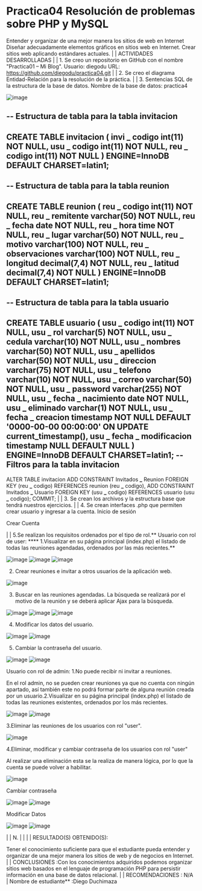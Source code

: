 # Practica04 Resolución de problemas sobre PHP y MySQL 

Entender y organizar de una mejor manera los sitios de web en Internet
Diseñar adecuadamente elementos gráficos en sitios web en Internet.
Crear sitios web aplicando estándares actuales. | | ACTIVIDADES DESARROLLADAS | | 1. Se creo un repositorio en GitHub con el nombre "Practica01 – Mi Blog". Usuario: diegodu URL: https://github.com/diegodu/practica04.git | | 2. Se creo el diagrama Entidad-Relación para la resolución de la práctica. 
| | 3. Sentencias SQL de la estructura de la base de datos. Nombre de la base de datos: practica4

![image](https://user-images.githubusercontent.com/52541505/69538170-b44d0180-0f4f-11ea-8872-9ed79d8e9914.png)

-- Estructura de tabla para la tabla invitacion
--
CREATE TABLE invitacion (
invi **\_** codigo int(11) NOT NULL,
usu **\_** codigo int(11) NOT NULL,
reu **\_** codigo int(11) NOT NULL
) ENGINE=InnoDB DEFAULT CHARSET=latin1;
--
-- Estructura de tabla para la tabla reunion
--
CREATE TABLE reunion (
reu **\_** codigo int(11) NOT NULL,
reu **\_** remitente varchar(50) NOT NULL,
reu **\_** fecha date NOT NULL,
reu **\_** hora time NOT NULL,
reu **\_** lugar varchar(50) NOT NULL,
reu **\_** motivo varchar(100) NOT NULL,
reu **\_** observaciones varchar(100) NOT NULL,
reu **\_** longitud decimal(7,4) NOT NULL,
reu **\_** latitud decimal(7,4) NOT NULL
) ENGINE=InnoDB DEFAULT CHARSET=latin1;
--
-- Estructura de tabla para la tabla usuario
--
CREATE TABLE usuario (
usu **\_** codigo int(11) NOT NULL,
usu **\_** rol varchar(5) NOT NULL,
usu **\_** cedula varchar(10) NOT NULL,
usu **\_** nombres varchar(50) NOT NULL,
usu **\_** apellidos varchar(50) NOT NULL,
usu **\_** direccion varchar(75) NOT NULL,
usu **\_** telefono varchar(10) NOT NULL,
usu **\_** correo varchar(50) NOT NULL,
usu **\_** password varchar(255) NOT NULL,
usu **\_** fecha **\_** nacimiento date NOT NULL,
usu **\_** eliminado varchar(1) NOT NULL,
usu **\_** fecha **\_** creacion timestamp NOT NULL DEFAULT '0000-00-00 00:00:00' ON UPDATE current_timestamp(),
usu **\_** fecha **\_** modificacion timestamp NULL DEFAULT NULL
) ENGINE=InnoDB DEFAULT CHARSET=latin1;
-- Filtros para la tabla invitacion
--
ALTER TABLE invitacion
ADD CONSTRAINT Invitados **\_** Reunion FOREIGN KEY (reu **\_** codigo) REFERENCES reunion (reu **\_** codigo),
ADD CONSTRAINT Invitados **\_** Usuario FOREIGN KEY (usu **\_** codigo) REFERENCES usuario (usu **\_** codigo);
COMMIT; | | 3. Se crean los archivos y la estructura base que tendrá nuestros ejercicios. 
| | 4. Se crean interfaces .php que permiten crear usuario y ingresar a la cuenta. Inicio de sesión 

Crear Cuenta 

| | 5.Se realizan los requisitos ordenados por el tipo de rol.** Usuario con rol de user: **** 1.Visualizar en su página principal (index.php) el listado de todas las reuniones agendadas, ordenados por las más recientes.** 

![image](https://user-images.githubusercontent.com/52541505/69538359-1b6ab600-0f50-11ea-93b3-71b61c91cfee.png)
![image](https://user-images.githubusercontent.com/52541505/69538360-1efe3d00-0f50-11ea-99dc-04304a7f2c6c.png)
![image](https://user-images.githubusercontent.com/52541505/69538366-2291c400-0f50-11ea-90bc-2311a3f106c3.png)


2. Crear reuniones e invitar a otros usuarios de la aplicación web. 

![image](https://user-images.githubusercontent.com/52541505/69538417-435a1980-0f50-11ea-8a06-6322333ca889.png)

3. Buscar en las reuniones agendadas. La búsqueda se realizará por el motivo de la reunión y se deberá aplicar Ajax para la búsqueda. 


![image](https://user-images.githubusercontent.com/52541505/69538471-6389d880-0f50-11ea-8327-8a1ea8b600c2.png)
![image](https://user-images.githubusercontent.com/52541505/69538475-671d5f80-0f50-11ea-9357-726aec010ca1.png)
![image](https://user-images.githubusercontent.com/52541505/69538480-6a185000-0f50-11ea-9986-b6632931a5ff.png)


4. Modificar los datos del usuario. 


![image](https://user-images.githubusercontent.com/52541505/69538510-79979900-0f50-11ea-8446-ab3736acb6d8.png)
![image](https://user-images.githubusercontent.com/52541505/69538512-7bf9f300-0f50-11ea-932d-60402137dd97.png)
 

5. Cambiar la contraseña del usuario. 

![image](https://user-images.githubusercontent.com/52541505/69538526-8916e200-0f50-11ea-92e8-b52aa479429c.png)
![image](https://user-images.githubusercontent.com/52541505/69538530-8b793c00-0f50-11ea-952d-b568e693e173.png)



Usuario con rol de admin: 1.No puede recibir ni invitar a reuniones. 

En el rol admin, no se pueden crear reuniones ya que no cuenta con ningún apartado, así también este no podrá formar parte de alguna reunión creada por un usuario.2.Visualizar en su página principal (index.php) el listado de todas las reuniones existentes, ordenados por los más recientes. 

![image](https://user-images.githubusercontent.com/52541505/69538574-9e8c0c00-0f50-11ea-9aa2-d5375d8f44fb.png)
![image](https://user-images.githubusercontent.com/52541505/69538578-a0ee6600-0f50-11ea-8cea-488a0dcd9f3d.png)




3.Eliminar las reuniones de los usuarios con rol "user". 

![image](https://user-images.githubusercontent.com/52541505/69538606-b2d00900-0f50-11ea-9691-50bc37df9203.png)



4.Eliminar, modificar y cambiar contraseña de los usuarios con rol "user" 



Al realizar una eliminación esta se la realiza de manera lógica, por lo que la cuenta se puede volver a habilitar. 

![image](https://user-images.githubusercontent.com/52541505/69538690-deeb8a00-0f50-11ea-8931-ed453e22bd8d.png)

Cambiar contraseña 



![image](https://user-images.githubusercontent.com/52541505/69538715-ead74c00-0f50-11ea-893c-a527129eb0bf.png)
![image](https://user-images.githubusercontent.com/52541505/69538722-eca10f80-0f50-11ea-839f-b0a37ac663ed.png)



Modificar Datos 

![image](https://user-images.githubusercontent.com/52541505/69538757-fa569500-0f50-11ea-8dce-623ebcd2bd61.png)
![image](https://user-images.githubusercontent.com/52541505/69538765-fd518580-0f50-11ea-8e48-6832d1d45491.png)




| | N. | | | | RESULTADO(S) OBTENIDO(S):

Tener el conocimiento suficiente para que el estudiante pueda entender y organizar de una mejor manera los sitios de web y de negocios en Internet. | | CONCLUSIONES :Con los conocimientos adquiridos podemos organizar sitios web basados en el lenguaje de programación PHP para persistir información en una base de datos relacional. | | RECOMENDACIONES : N/A |
Nombre de estudiante** :Diego Duchimaza
